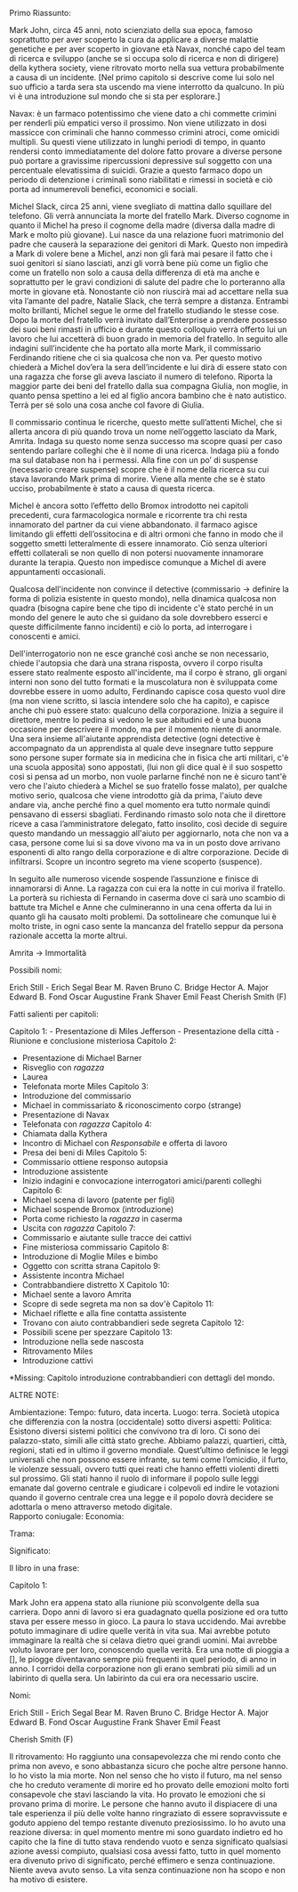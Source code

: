 Primo Riassunto:

Mark John, circa 45 anni, noto scienziato della sua epoca, famoso soprattutto per aver scoperto la cura da applicare a diverse malattie genetiche e per aver scoperto in giovane età Navax, nonché capo del team di ricerca e sviluppo (anche se si occupa solo di ricerca e non di dirigere) della kythera society, viene ritrovato morto nella sua vettura probabilmente a causa di un incidente. [Nel primo capitolo si descrive come lui solo nel suo ufficio a tarda sera sta uscendo ma viene interrotto da qualcuno. In più vi è una introduzione sul mondo che si sta per esplorare.]

Navax: è un farmaco potentissimo che viene dato a chi commette crimini per renderli più empatici verso il prossimo. Non viene utilizzato in dosi massicce con criminali che hanno commesso crimini atroci, come omicidi multipli. Su questi viene utilizzato in lunghi periodi di tempo, in quanto rendersi conto immediatamente del dolore fatto provare a diverse persone può portare a gravissime ripercussioni depressive sul soggetto con una percentuale elevatissima di suicidi. Grazie a questo farmaco dopo un periodo di detenzione i criminali sono riabilitati e rimessi in società e ciò porta ad innumerevoli benefici, economici e sociali.

Michel Slack, circa 25 anni, viene svegliato di mattina dallo squillare del telefono. Gli verrà annunciata la morte del fratello Mark. Diverso cognome in quanto il Michel ha preso il cognome della madre (diversa dalla madre di Mark e molto più giovane). Lui nasce da una relazione fuori matrimonio del padre che causerà la separazione dei genitori di Mark. Questo non impedirà a Mark di volere bene a Michel, anzi non gli farà mai pesare il fatto che i suoi genitori si siano lasciati, anzi gli vorrà bene più come un figlio che come un fratello non solo a causa della differenza di età ma anche e soprattutto per le gravi condizioni di salute del padre che lo porteranno alla morte in giovane età. Nonostante ciò non riuscirà mai ad accettare nella sua vita l’amante del padre, Natalie Slack, che terrà sempre a distanza. Entrambi molto brillanti, Michel segue le orme del fratello studiando le stesse cose. Dopo la morte del fratello verrà invitato dall’Enterprise a prendere possesso dei suoi beni rimasti in ufficio e durante questo colloquio verrà offerto lui un lavoro che lui accetterà di buon grado in memoria del fratello. In seguito alle indagini sull’incidente che ha portato alla morte Mark, il commissario Ferdinando ritiene che ci sia qualcosa che non va. Per questo motivo chiederà a Michel dov’era la sera dell’incidente e lui dirà di essere stato con una ragazza che forse gli aveva lasciato il numero di telefono. Riporta la maggior parte dei beni del fratello dalla sua compagna Giulia, non moglie, in quanto pensa spettino a lei ed al figlio ancora bambino che è nato autistico. Terrà per sé solo una cosa anche col favore di Giulia. 

Il commissario continua le ricerche, questo mette sull’attenti Michel, che si allerta ancora di più quando trova un nome nell’oggetto lasciato da Mark, Amrita. Indaga su questo nome senza successo ma scopre quasi per caso sentendo parlare colleghi che è il nome di una ricerca. Indaga più a fondo ma sul database non ha i permessi. Alla fine con un po’ di suspense (necessario creare suspense) scopre che è il nome della ricerca su cui stava lavorando Mark prima di morire. Viene alla mente che se è stato ucciso, probabilmente è stato a causa di questa ricerca.

Michel è ancora sotto l’effetto dello Bromox introdotto nei capitoli precedenti, cura farmacologica normale e ricorrente tra chi resta innamorato del partner da cui viene abbandonato. il farmaco agisce limitando gli effetti dell’ossitocina e di altri ormoni che fanno in modo che il soggetto smetti letteralmente di essere innamorato. Ciò senza ulteriori effetti collaterali se non quello di non potersi nuovamente innamorare durante la terapia. Questo non impedisce comunque a Michel di avere appuntamenti occasionali.

Qualcosa dell'incidente non convince il detective (commissario -> definire la forma di polizia esistente in questo mondo), nella dinamica qualcosa non quadra (bisogna capire bene che tipo di incidente c'è stato perché in un mondo del genere le auto che si guidano da sole dovrebbero esserci e queste difficilmente fanno incidenti) e ciò lo porta, ad interrogare i conoscenti e amici.

Dell'interrogatorio non  ne esce granché così anche se non necessario, chiede l'autopsia che darà una strana risposta, ovvero il corpo risulta essere stato realmente esposto all'incidente, ma il corpo è strano, gli organi interni non sono del tutto formati e la muscolatura non è sviluppata come dovrebbe essere in uomo adulto, Ferdinando capisce cosa questo vuol dire (ma non viene scritto, si lascia intendere solo che ha capito), e capisce anche chi può essere stato: qualcuno della corporazione. Inizia a seguire il direttore, mentre lo pedina si vedono le sue abitudini ed è una buona occasione per descrivere il mondo, ma per il momento niente di anormale. Una sera insieme all'aiutante apprendista detective (ogni detective è accompagnato da un apprendista al quale deve insegnare tutto seppure sono persone super formate sia in medicina che in fisica che arti militari, c'è una scuola apposita) sono appostati, (lui non gli dice qual è il suo sospetto così si pensa ad un morbo, non vuole parlarne finché non ne è sicuro tant'è vero che l'aiuto chiederà a Michel se suo fratello fosse malato), per qualche motivo serio, qualcosa che viene introdotto già da prima, l'aiuto deve andare via, anche perché fino a quel momento era tutto normale quindi pensavano di essersi sbagliati. Ferdinando rimasto solo nota che il direttore riceve a casa l’amministratore delegato, fatto insolito, così decide di seguire questo mandando un messaggio all'aiuto per aggiornarlo, nota che non va a casa, persone come lui si sa dove vivono ma va in un posto dove arrivano esponenti di alto rango della corporazione e di altre corporazione. Decide di infiltrarsi. Scopre un incontro segreto ma viene scoperto (suspence).

In seguito alle numeroso vicende sospende l’assunzione e finisce di innamorarsi di Anne. La ragazza con cui era la notte in cui moriva il fratello. La porterà su richiesta di Fernando in caserma dove ci sarà uno scambio di battute tra Michel e Anne che culmineranno in una cena offerta da lui in quanto gli ha causato molti problemi. Da sottolineare che comunque lui è molto triste, in ogni caso sente la mancanza del fratello seppur da persona razionale accetta la morte altrui.

Amrita -> Immortalità 

Possibili nomi:

Erich Still - Erich Segal
Bear M. Raven
Bruno C. Bridge
Hector A. Major
Edward B. Fond
Oscar Augustine
Frank Shaver
Emil Feast
Cherish Smith (F)

Fatti salienti per capitoli:

Capitolo 1: 
	- Presentazione di Miles Jefferson
	- Presentazione della città
	- Riunione e conclusione misteriosa
Capitolo 2:
  - Presentazione di Michael Barner
  - Risveglio con _ragazza_
  - Laurea
  - Telefonata morte Miles
Capitolo 3:
  - Introduzione del commissario
  - Michael in commissariato & riconoscimento corpo (strange)
  - Presentazione di Navax
  - Telefonata con _ragazza_
Capitolo 4:
  - Chiamata dalla Kythera
  - Incontro di Michael con _Responsabile_ e offerta di lavoro
  - Presa dei beni di Miles
Capitolo 5:
  - Commissario ottiene responso autopsia
  - Introduzione assistente
  - Inizio indagini e convocazione interrogatori amici/parenti colleghi
Capitolo 6:
  - Michael scena di lavoro (patente per figli)
  - Michael sospende Bromox (introduzione)
  - Porta come richiesto la _ragazza_ in caserma
  - Uscita con _ragazza_
Capitolo 7:
  - Commissario e aiutante sulle tracce dei cattivi
  - Fine misteriosa commissario
Capitolo 8:
  - Introduzione di Moglie Miles e bimbo
  - Oggetto con scritta strana
Capitolo 9:
  - Assistente incontra Michael
  - Contrabbandiere distretto X
Capitolo 10:
  - Michael sente a lavoro Amrita
  - Scopre di sede segreta ma non sa dov'è
Capitolo 11:
  - Michael riflette e alla fine contatta assistente
  - Trovano con aiuto contrabbandieri sede segreta
Capitolo 12:
  - Possibili scene per spezzare
Capitolo 13:
  - Introduzione nella sede nascosta
  - Ritrovamento Miles
  - Introduzione cattivi


*Missing: Capitolo introduzione contrabbandieri con dettagli del mondo. 




ALTRE NOTE:

Ambientazione:
Tempo: futuro, data incerta. Luogo: terra. Società utopica che differenzia con la nostra (occidentale) sotto diversi aspetti:
Politica: Esistono diversi sistemi politici che convivono tra di loro. Ci sono dei palazzo-stato, simili alle città stato greche. Abbiamo palazzi, quartieri, città, regioni, stati ed in ultimo il governo mondiale. Quest’ultimo definisce le leggi universali che non possono essere infrante, su temi come l’omicidio, il furto, le violenze sessuali, ovvero tutti quei reati che hanno effetti violenti diretti sul prossimo. Gli stati hanno il ruolo di informare il popolo sulle leggi emanate dal governo centrale e giudicare i colpevoli ed indire le votazioni quando il governo centrale crea una legge e il popolo dovrà decidere se adottarla o meno attraverso metodo digitale.  
Rapporto coniugale: 
Economia:

Trama:

Significato:

Il libro in una frase:


Capitolo 1:

Mark John era appena stato alla riunione più sconvolgente della sua carriera. Dopo anni di lavoro si era guadagnato quella posizione ed ora tutto stava per essere messo in gioco. La paura lo stava uccidendo. Mai avrebbe potuto immaginare di udire quelle verità in vita sua. Mai avrebbe potuto immaginare la realtà che si celava dietro quei grandi uomini. Mai avrebbe voluto lavorare per loro, conoscendo quella verità. Era una notte di pioggia a [], le piogge diventavano sempre più frequenti in quel periodo, di anno in anno. I corridoi della corporazione non gli erano sembrati più simili ad un labirinto di quella sera. Un labirinto da cui era ora necessario uscire.


Nomi:

Erich Still - Erich Segal
Bear M. Raven
Bruno C. Bridge
Hector A. Major
Edward B. Fond
Oscar Augustine
Frank Shaver
Emil Feast

Cherish Smith (F) 


Il ritrovamento:
Ho raggiunto una consapevolezza che mi rendo conto che prima non avevo, e sono abbastanza sicuro che poche altre persone hanno. Io ho visto la mia morte. Non nel senso che ho visto il futuro, ma nel senso che ho creduto veramente di morire ed ho provato delle emozioni molto forti consapevole che stavi lasciando la vita. Ho provato le emozioni che si provano prima di morire.
Le persone che hanno avuto il dispiacere di una tale esperienza il più delle volte hanno ringraziato di essere sopravvissute e goduto appieno del tempo restante divenuto preziosissimo.
Io ho avuto una reazione diversa: in quel momento mentre mi sono guardato indietro ed ho capito che la fine di tutto stava rendendo vuoto e senza significato qualsiasi azione avessi compiuto, qualsiasi cosa avessi fatto, tutto in quel momento era divenuto privo di significato, perché effimero e senza continuazione. Niente aveva avuto senso. La vita senza continuazione non ha scopo e non ha motivo di esistere.
